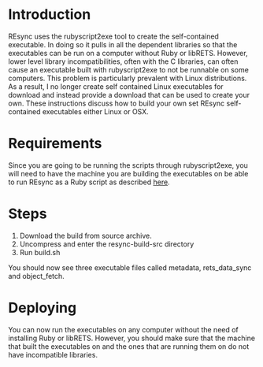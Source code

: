 # Introduction #

REsync uses the rubyscript2exe tool to create the self-contained executable.  In doing so it pulls in all the dependent libraries so that the executables can be run on a computer without Ruby or libRETS.  However, lower level library incompatibilities, often with the C libraries, can often cause an executable built with rubyscript2exe to not be runnable on some computers.  This problem is particularly prevalent with Linux distributions.  As a result, I no longer create self contained Linux executables for download and instead provide a download that can be used to create your own.  These instructions discuss how to build your own set REsync self-contained executables either Linux or OSX.

# Requirements #

Since you are going to be running the scripts through rubyscript2exe, you will need to have the machine you are building the executables on be able to run REsync as a Ruby script as described [here](RunningAsRubyScript#Requirements.md).

# Steps #
  1. Download the build from source archive.
  1. Uncompress and enter the resync-build-src directory
  1. Run build.sh

You should now see three executable files called metadata, rets\_data\_sync and object\_fetch.

# Deploying #

You can now run the executables on any computer without the need of installing Ruby or libRETS.  However, you should make sure that the machine that built the executables on and the ones that are running them on do not have incompatible libraries.